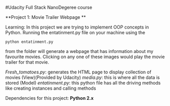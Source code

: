 #Udacity Full Stack NanoDegeree course

**Project 1: Movie Trailer Webpage **

Learning: In this project we are trying to implement OOP concepts in Python.  Running the entatinment.py file on your machine using the 

`python entatinment.py`

from the folder will generate a webpage that has information about my favourite movies. Clicking on any one of these images would play the movie trailer for that movie.

_Fresh_tomatoes.py_: generates the HTML page to display collection of movies (View)(Provided by Udacity)
_media.py_: this is where all the data is stored (Model)
_entatinment.py_: this python file has all the driving methods like creating instances and calling methods

Dependencies for this project:
**Python 2.x**
